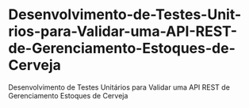 # Desenvolvimento-de-Testes-Unit-rios-para-Validar-uma-API-REST-de-Gerenciamento-Estoques-de-Cerveja
Desenvolvimento de Testes Unitários para Validar uma API REST de Gerenciamento Estoques de Cerveja
